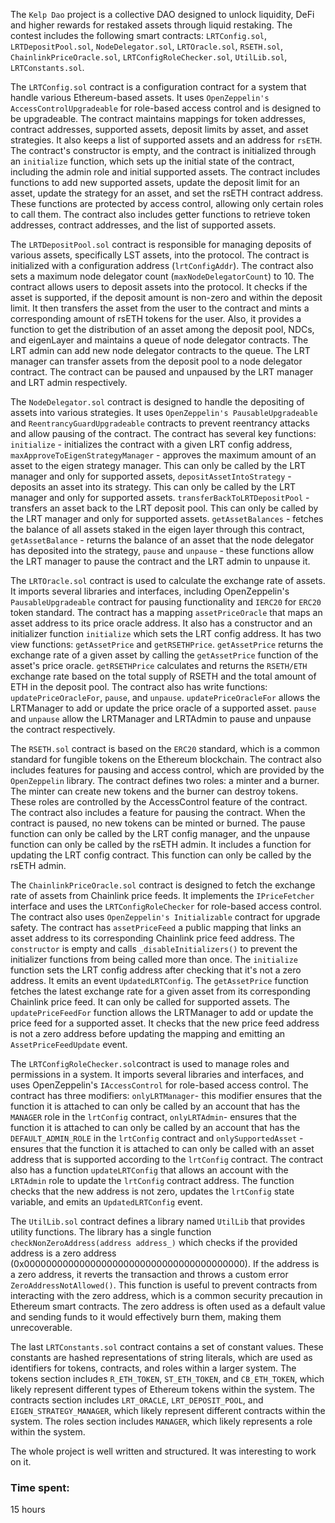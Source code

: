 The `Kelp Dao` project is a collective DAO designed to unlock liquidity, DeFi and higher rewards for restaked assets through liquid restaking. The contest includes the following smart contracts: `LRTConfig.sol`, `LRTDepositPool.sol`, `NodeDelegator.sol`, `LRTOracle.sol`, `RSETH.sol`, `ChainlinkPriceOracle.sol`, `LRTConfigRoleChecker.sol`, `UtilLib.sol`, `LRTConstants.sol`.

The `LRTConfig.sol` contract is a configuration contract for a system that handle various Ethereum-based assets. It uses `OpenZeppelin's AccessControlUpgradeable` for role-based access control and is designed to be upgradeable. The contract maintains mappings for token addresses, contract addresses, supported assets, deposit limits by asset, and asset strategies. It also keeps a list of supported assets and an address for `rsETH`. The contract's constructor is empty, and the contract is initialized through an `initialize` function, which sets up the initial state of the contract, including the admin role and initial supported assets. The contract includes functions to add new supported assets, update the deposit limit for an asset, update the strategy for an asset, and set the rsETH contract address. These functions are protected by access control, allowing only certain roles to call them. The contract also includes getter functions to retrieve token addresses, contract addresses, and the list of supported assets.

The `LRTDepositPool.sol` contract is responsible for managing deposits of various assets, specifically LST assets, into the protocol. The contract is initialized with a configuration address (`lrtConfigAddr`). The contract also sets a maximum node delegator count (`maxNodeDelegatorCount`) to 10. The contract allows users to deposit assets into the protocol. It checks if the asset is supported, if the deposit amount is non-zero and within the deposit limit. It then transfers the asset from the user to the contract and mints a corresponding amount of rsETH tokens for the user. Also, it provides a function to get the distribution of an asset among the deposit pool, NDCs, and eigenLayer and maintains a queue of node delegator contracts. The LRT admin can add new node delegator contracts to the queue. The LRT manager can transfer assets from the deposit pool to a node delegator contract. The contract can be paused and unpaused by the LRT manager and LRT admin respectively.

The `NodeDelegator.sol` contract is designed to handle the depositing of assets into various strategies. It uses `OpenZeppelin's PausableUpgradeable` and `ReentrancyGuardUpgradeable` contracts to prevent reentrancy attacks and allow pausing of the contract. The contract has several key functions: `initialize` - initializes the contract with a given LRT config address, `maxApproveToEigenStrategyManager` - approves the maximum amount of an asset to the eigen strategy manager. This can only be called by the LRT manager and only for supported assets, `depositAssetIntoStrategy` - deposits an asset into its strategy. This can only be called by the LRT manager and only for supported assets. `transferBackToLRTDepositPool` - transfers an asset back to the LRT deposit pool. This can only be called by the LRT manager and only for supported assets. `getAssetBalances` - fetches the balance of all assets staked in the eigen layer through this contract, `getAssetBalance` - returns the balance of an asset that the node delegator has deposited into the strategy, `pause` and `unpause` - these functions allow the LRT manager to pause the contract and the LRT admin to unpause it.

The `LRTOracle.sol` contract is used to calculate the exchange rate of assets. It imports several libraries and interfaces, including OpenZeppelin's `PausableUpgradeable` contract for pausing functionality and `IERC20` for `ERC20` token standard. The contract has a mapping `assetPriceOracle` that maps an asset address to its price oracle address. It also has a constructor and an initializer function `initialize` which sets the LRT config address. It has two view functions: `getAssetPrice` and `getRSETHPrice`. `getAssetPrice` returns the exchange rate of a given asset by calling the `getAssetPrice` function of the asset's price oracle. `getRSETHPrice` calculates and returns the `RSETH/ETH` exchange rate based on the total supply of RSETH and the total amount of ETH in the deposit pool. The contract also has write functions: `updatePriceOracleFor`, `pause`, and `unpause`. `updatePriceOracleFor` allows the LRTManager to add or update the price oracle of a supported asset. `pause` and `unpause` allow the LRTManager and LRTAdmin to pause and unpause the contract respectively.

The `RSETH.sol` contract is based on the `ERC20` standard, which is a common standard for fungible tokens on the Ethereum blockchain. The contract also includes features for pausing and access control, which are provided by the `OpenZeppelin` library. The contract defines two roles: a minter and a burner. The minter can create new tokens and the burner can destroy tokens. These roles are controlled by the AccessControl feature of the contract. The contract also includes a feature for pausing the contract. When the contract is paused, no new tokens can be minted or burned. The pause function can only be called by the LRT config manager, and the unpause function can only be called by the rsETH admin. It includes a function for updating the LRT config contract. This function can only be called by the rsETH admin.

The `ChainlinkPriceOracle.sol` contract is designed to fetch the exchange rate of assets from Chainlink price feeds. It implements the `IPriceFetcher` interface and uses the `LRTConfigRoleChecker` for role-based access control. The contract also uses `OpenZeppelin's Initializable` contract for upgrade safety. The contract has `assetPriceFeed` a public mapping that links an asset address to its corresponding Chainlink price feed address. The `constructor` is empty and calls `_disableInitializers()` to prevent the initializer functions from being called more than once. The `initialize` function sets the LRT config address after checking that it's not a zero address. It emits an event `UpdatedLRTConfig`. The `getAssetPrice` function fetches the latest exchange rate for a given asset from its corresponding Chainlink price feed. It can only be called for supported assets. The `updatePriceFeedFor` function allows the LRTManager to add or update the price feed for a supported asset. It checks that the new price feed address is not a zero address before updating the mapping and emitting an `AssetPriceFeedUpdate` event.

The `LRTConfigRoleChecker.sol`contract is used to manage roles and permissions in a system. It imports several libraries and interfaces, and uses OpenZeppelin's `IAccessControl` for role-based access control. The contract has three modifiers: `onlyLRTManager`- this modifier ensures that the function it is attached to can only be called by an account that has the `MANAGER` role in the `lrtConfig` contract, `onlyLRTAdmin`- ensures that the function it is attached to can only be called by an account that has the `DEFAULT_ADMIN_ROLE` in the `lrtConfig` contract and `onlySupportedAsset` - ensures that the function it is attached to can only be called with an asset address that is supported according to the `lrtConfig` contract. The contract also has a function `updateLRTConfig` that allows an account with the `LRTAdmin` role to update the `lrtConfig` contract address. The function checks that the new address is not zero, updates the `lrtConfig` state variable, and emits an `UpdatedLRTConfig` event.

The `UtilLib.sol` contract defines a library named `UtilLib` that provides utility functions. The library has a single function `checkNonZeroAddress(address address_)` which checks if the provided address is a zero address (0x0000000000000000000000000000000000000000). If the address is a zero address, it reverts the transaction and throws a custom error `ZeroAddressNotAllowed()`. This function is useful to prevent contracts from interacting with the zero address, which is a common security precaution in Ethereum smart contracts. The zero address is often used as a default value and sending funds to it would effectively burn them, making them unrecoverable.

The last `LRTConstants.sol` contract contains a set of constant values. These constants are hashed representations of string literals, which are used as identifiers for tokens, contracts, and roles within a larger system. The tokens section includes `R_ETH_TOKEN`, `ST_ETH_TOKEN`, and `CB_ETH_TOKEN`, which likely represent different types of Ethereum tokens within the system. The contracts section includes `LRT_ORACLE`, `LRT_DEPOSIT_POOL`, and `EIGEN_STRATEGY_MANAGER`, which likely represent different contracts within the system. The roles section includes `MANAGER`, which likely represents a role within the system.

The whole project is well written and structured. It was interesting to work on it.

### Time spent:
15 hours